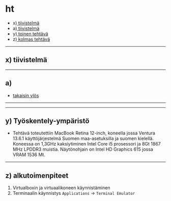 # ht

- x)[ tiivistelmä](https://github.com/syjaka/Linux-Palvelimet-2024/blob/main/ht.md#x-tiivistelmä)
- a)[ tiivistelmä](https://github.com/syjaka/Linux-Palvelimet-2024/blob/main/ht.md#a-)
- y)[ toinen tehtävä](https://github.com/syjaka/Linux-Palvelimet-2024/blob/main/ht.md#y-työskentely-ympäristö)
- z)[ kolmas tehtävä](https://github.com/syjaka/Linux-Palvelimet-2024/blob/main/ht.md#z-alkutoimenpiteet)

---
  ## x) tiivistelmä

---
  ## a) 

 - [ takaisin ylös](https://github.com/syjaka/Linux-Palvelimet-2024/blob/main/ht.md#h4)
---

---

  ## y) Työskentely-ympäristö
  - Tehtävä toteutettiin MacBook Retina 12-inch, koneella jossa Ventura 13.6.1 käyttöjärjestelmä Suomen maa-asetuksilla ja suomen kielellä. Koneessa on 1,3GHz kaksiytiminen Intel Core i5 prosessori ja 8Gt 1867 MHz LPDDR3 muistia. Näytönohjain on Intel HD Graphics 615 jossa VRAM 1536 Mt.
---

  ## z) alkutoimenpiteet
  1. Virtualboxin ja virtuaalikoneen käynnistäminen
  2. Terminaalin käynnistys `Applications` -> `Terminal Emulator`

  
